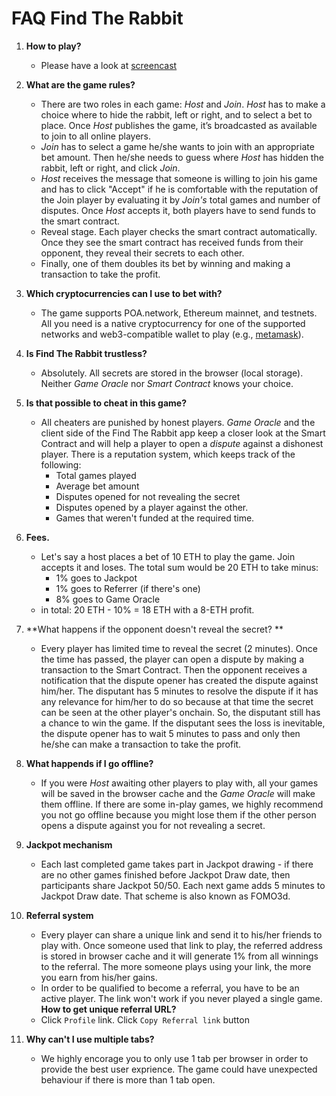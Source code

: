 # FAQ Find The Rabbit

1. **How to play?**
    - Please have a look at [screencast](https://youtube.com)

2. **What are the game rules?**
    - There are two roles in each game: *Host* and *Join*. *Host* has to make a choice where to hide the rabbit, left or right, and to select a bet to place. Once *Host* publishes the game, it’s broadcasted as available to join to all online players.
    - *Join* has to select a game he/she wants to join with an appropriate bet amount. Then he/she needs to guess where *Host* has hidden the rabbit, left or right, and click *Join*.
    - *Host* receives the message that someone is willing to join his game and has to click "Accept" if he is comfortable with the reputation of the Join player by evaluating it by *Join's* total games and number of disputes. Once *Host* accepts it, both players have to send funds to the smart contract.
    - Reveal stage. Each player checks the smart contract automatically. Once they see the smart contract has received funds from their opponent, they reveal their secrets to each other. 
    - Finally, one of them doubles its bet by winning and making a transaction to take the profit.
    
3. **Which cryptocurrencies can I use to bet with?**
    - The game supports POA.network, Ethereum mainnet, and testnets. All you need is a native cryptocurrency for one of the supported networks and web3-compatible wallet to play (e.g., [metamask](https://metamask.io/)).

4. **Is Find The Rabbit trustless?**
    - Absolutely. All secrets are stored in the browser (local storage). Neither *Game Oracle* nor *Smart Contract* knows your choice.

5. **Is that possible to cheat in this game?**
    - All cheaters are punished by honest players. *Game Oracle* and the client side of the Find The Rabbit app keep a closer look at the Smart Contract and will help a player to open a *dispute* against a dishonest player. There is a reputation system, which keeps track of the following:
        - Total games played
        - Average bet amount
        - Disputes opened for not revealing the secret
        - Disputes opened by a player against the other.
        - Games that weren't funded at the required time.

6. **Fees.**
    - Let's say a host places a bet of 10 ETH to play the game. Join accepts it and loses. The total sum would be 20 ETH to take minus:
        - 1% goes to Jackpot
        - 1% goes to Referrer (if there's one)
        - 8% goes to Game Oracle
    - in total: 20 ETH - 10%  = 18 ETH with a 8-ETH profit.

7. **What happens if the opponent doesn't reveal the secret? **
    - Every player has limited time to reveal the secret (2 minutes). Once the time has passed, the player can open a dispute by making a transaction to the Smart Contract. Then the opponent receives a notification that the dispute opener has created the dispute against him/her. The disputant has 5 minutes to resolve the dispute if it has any relevance for him/her to do so because at that time the secret can be seen at the other player's onchain. So, the disputant still has a chance to win the game. If the disputant sees the loss is inevitable, the dispute opener has to wait 5 minutes to pass and only then he/she can make a transaction to take the profit.

8. **What happends if I go offline?**
    - If you were *Host* awaiting other players to play with, all your games will be saved in the browser cache and the *Game Oracle* will make them offline. If there are some in-play games, we highly recommend you not go offline because you might lose them if the other person opens a dispute against you for not revealing a secret.

9. **Jackpot mechanism**
    - Each last completed game takes part in Jackpot drawing - if there are no other games finished before Jackpot Draw date, then participants share Jackpot 50/50. Each next game adds 5 minutes to Jackpot Draw date. That scheme is also known as FOMO3d.

10. **Referral system**
    - Every player can share a unique link and send it to his/her friends to play with. Once someone used that link to play, the referred address is stored in browser cache and it will generate 1% from all winnings to the referral. The more someone plays using your link, the more you earn from his/her gains. 
    - In order to be qualified to become a referral, you have to be an active player. The link won't work if you never played a single game.
    **How to get unique referral URL?**
    - Click `Profile` link. Click `Copy Referral link` button
11. **Why can't I use multiple tabs?**
    - We highly encorage you to only use 1 tab per browser in order to provide the best user exprience. The game could have unexpected behaviour if there is more than 1 tab open.
